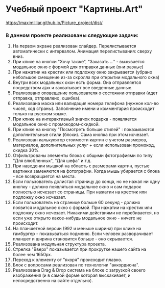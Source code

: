 # Учебный проект "Картины.Аrt"
https://maximilliar.github.io/Picture_project/dist/
### В данном проекте реализованы следующие задачи: 
1) На первом экране реализован слайдер. Перелистывается автоматически с интервалом. Анимация перелистывания: сверху вниз.
2) При клике на кнопки "Хочу также", "Заказать ..." - вызывается модальное окно с формой для отправки данных (они разные)
3) При нажатии на крестик или подложку окно закрывается (убрано небольшое смещение из-за скролла при открытии модального окна)
4) Внутри всех модальных окон есть форма. Она отправляется посредством ajax и захватывает все введенные данные. 
5) Реализовано оповещение пользователя о состоянии отправки (идет отправка, отправлено, ошибка). 
6) Реализована маска или валидация номера телефона (нужное кол-во чисел, код страны). Заполнение имени и комментария происходит только на русском языке.
7) При клике на интерактивный значок подарка - появляется модальное окно с промокодом-скидкой.
8) При клике на кнопку "Посмотреть больше стилей" : показываются дополнительные стили (блоки). Сама кнопка при этом исчезает.
9) Реализован калькулятор стоимости картин с учетом размеров, материалов, дополнительных услуг + если использован промокод, скидка 30%.
10) Отфильтрованы элементы блока с общими фотографиями по типу "Для влюбленных", "Для шефа" и.т.д. 
11) При наведении мышкой на область с размерами картин, пустые картинки заменяются на фотографии. Когда мышь убирается с блока - все возвращается на места.
12) Если пользователь долистал страницу до конца, но не нажал ни одну кнопку - должно появляться модальное окно и сам подарок полностью исчезает со страницы. При нажатии на крестик или подложку окно исчезает.
13) Если пользователь на странице больше 60 секунд - должно появится модальное окно c формой. При нажатии на крестик или подложку окно исчезает. Никакими действиями не перебивается, но если уже открыто какое-нибудь модальное окно - ничего не происходит.
14) На планшетной версии (992 и меньше ширина) при клике на гамбургер - показываться подменю. Если человек разворачивает планшет и ширина становится больше - оно скрывается.
15) Реализована модульная структура проекта.
16) Стрелка "Вверх" показывается при прокрутке нашего сайта на более чем 1650px.
17) Переход к элементу от "якоря" происходит плавно.
18) Блок с вопросами реализован по технологии "аккордиона".
19) Реализована Drag & Drop система на блоке с загрузкой своего изображения (и в самой форме которая выскакивает, и непосредственно на сайте отдельно).
